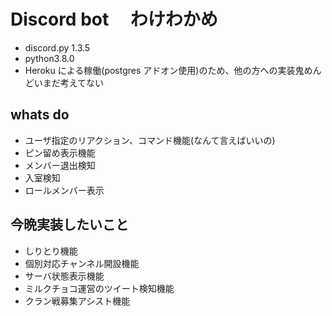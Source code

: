# Discord bot 　わけわかめ

- discord.py 1.3.5
- python3.8.0
- Heroku による稼働(postgres アドオン使用)のため、他の方への実装鬼めんどいまだ考えてない

## whats do

- ユーザ指定のリアクション、コマンド機能(なんて言えばいいの)
- ピン留め表示機能
- メンバー退出検知
- 入室検知
- ロールメンバー表示

## 今晩実装したいこと

- しりとり機能
- 個別対応チャンネル開設機能
- サーバ状態表示機能
- ミルクチョコ運営のツイート検知機能
- クラン戦募集アシスト機能
